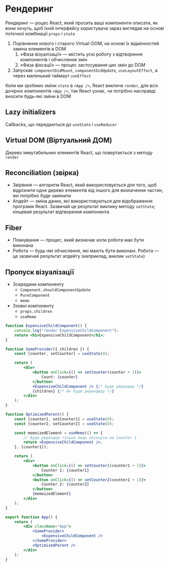 # Рендеринг

Рендеринг — роцес React, який просить ваші компоненти описати, як вони хочуть, щоб їхній інтерфейсу користувача зараз виглядав на основі поточної комбінації `props` і `state`

1. Порівняння нового і старого Virtual-DOM, на основі їх відмінностей заміна елементів в DOM
    1. «Фаза візуалізації» — містить усю роботу з відтворення компонентів і обчислення змін
    1. «Фаза фіксації» — процес застосування цих змін до DOM
1. Запускає `componentDidMount`, `componentDidUpdate`, `useLayoutEffect`, а через маленький таймаут `useEffect`

Коли ми зробимо зміни `state` в `<App />`, React викличе `render`, для всіх дочірніх компонентів `<App />`, так React узнає, чи потрібно насправді вносити будь-які зміни в DOM

## Lazy initializers

Callbacks, що передаються до `useState` і `useReducer`

## Virtual DOM (Віртуальний ДОМ)

Дерево іммутабельних елементів React, що повертається з методу `render`

## Reconciliation (звірка)

-   Звіряння — алгоритм React, який використовується для того, щоб відрізнити одне дерево елементів від іншого для визначення частин, які потрібно буде замінити
-   Апдейт — зміна даних, які використовуються для відображення програми React. Зазвичай це результат виклику методу `setState`; кінцевий результат відтворення компонента

## Fiber

-   Планування — процес, який визначає коли робота має бути виконана
-   Робота — будь-які обчислення, які мають бути виконані. Робота — це зазвичай результат апдейту (наприклад, виклик `setState`)

## Пропуск візуалізації

-   Зсередини компоненту
    -   `Component.shouldComponentUpdate`
    -   `PureComponent`
    -   `memo`
-   Ззовні компоненту
    -   `props.children`
    -   `useMemo`

```jsx
function ExpensiveChildComponent() {
    console.log("render ExpensiveChildComponent");
    return <h1>ExpensiveChildComponent</h1>;
}

function SomeProvider({ children }) {
    const [counter, setCounter] = useState(0);

    return (
        <div>
            <button onClick={() => setCounter(counter + 1)}>
                Count: {counter}
            </button>
            <ExpensiveChildComponent /> {/* Буде ререндер */}
            {children} {/* Не буде ререндеру */}
        </div>
    );
}

function OptimizedParent() {
    const [counter1, setCounter1] = useState(0);
    const [counter2, setCounter2] = useState(0);

    const memoizedElement = useMemo(() => {
        // Буде ререндер тільки якщо клікнути на Counter 1
        return <ExpensiveChildComponent />;
    }, [counter1]);

    return (
        <div>
            <button onClick={() => setCounter1(counter1 + 1)}>
                Counter 1: {counter1}
            </button>
            <button onClick={() => setCounter2(counter2 + 1)}>
                Counter 2: {counter2}
            </button>
            {memoizedElement}
        </div>
    );
}

export function App() {
    return (
        <div className="App">
            <SomeProvider>
                <ExpensiveChildComponent />
            </SomeProvider>
            <OptimizedParent />
        </div>
    );
}
```
